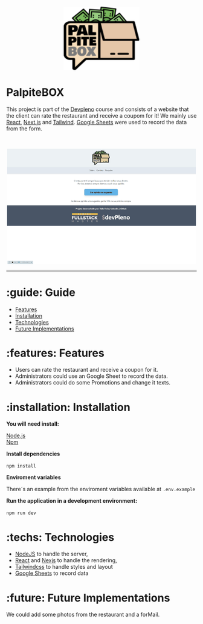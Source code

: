 <p align="center">
   <img src=".github/logo_palpitebox.png" width="200" alt="logo from PalpiteBOX"/>
</p>

# PalpiteBOX

This project is part of the [Devpleno](http://devpleno.com/) course and consists of a website that the client can rate the restaurant and receive a coupom for it! We mainly use [React](reactjs.org), [Next.js](https://nextjs.org/) and [Tailwind](https://tailwindcss.com/docs/installation). [Google Sheets](https://www.google.com/sheets/about/) were used to record the data from the form.

<br />
<p align="center">
    <img src=".github/preview.gif"/>
</p>

---

# :guide: Guide

* [Features](#features)
* [Installation](#installation)
* [Technologies](#techs)
* [Future Implementations](#future)


# :features: Features

*  Users can rate the restaurant and receive a coupon for it.
*  Administrators could use an Google Sheet to record the data.
*  Administrators could do some Promotions and change it texts.



# :installation: Installation

**You will need install:**

 [Node.js](https://nodejs.org/en/download/) <br />
 [Npm](https://www.npmjs.com/) 

**Install dependencies**

```npm install```

**Enviroment variables**

There´s an example from the enviroment variables available at ```.env.example```


**Run the application in a development environment:**

```npm run dev```

# :techs: Technologies

* [NodeJS](https://nodejs.org/en/) to handle the server, 
* [React](reactjs.org) and [Nexjs](https://nodejs.org/en/) to handle the rendering, 
* [Tailwindcss](https://tailwindcss.com/) to handle styles and layout
* [Google Sheets](https://www.google.com/sheets/about/) to record data

# :future: Future Implementations

We could add some photos from the restaurant and a forMail.
##



